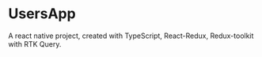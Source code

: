 # UsersApp

A react native project, created with TypeScript, React-Redux, Redux-toolkit with RTK Query.
